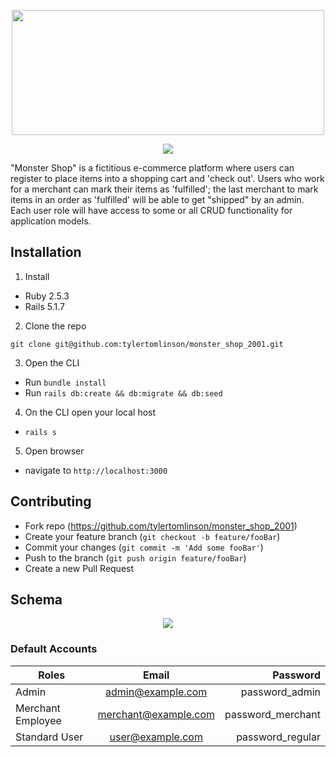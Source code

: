 <p align="center">
  <img width="500" height="200" src="https://media-exp1.licdn.com/dms/image/C4D1BAQHZ3m-yGm8cvA/company-background_10000/0?e=2159024400&v=beta&t=4R94SSaU7ug1AXLuYJzmSsqKUUdseWG-BlfpnZiwnKI">
</p>

<p align="center">
  <a href="https://codeclimate.com/github/tylertomlinson/monster_shop_2001/maintainability"><img src="https://api.codeclimate.com/v1/badges/8202f4f70c28f421c71d/maintainability" /></a>
</p>

"Monster Shop" is a fictitious e-commerce platform where users can register to place items into a shopping cart and 'check out'. Users who work for a merchant can mark their items as 'fulfilled'; the last merchant to mark items in an order as 'fulfilled' will be able to get "shipped" by an admin. Each user role will have access to some or all CRUD functionality for application models.

## Installation

1. Install 
- Ruby 2.5.3
- Rails 5.1.7

2. Clone the repo
```
git clone git@github.com:tylertomlinson/monster_shop_2001.git
```
3. Open the CLI 
  - Run ```bundle install``` 
  - Run ```rails db:create && db:migrate && db:seed```
  
4. On the CLI open your local host 
  - ```rails s```
  
5. Open browser 
  - navigate to ```http://localhost:3000```


## Contributing
- Fork repo (https://github.com/tylertomlinson/monster_shop_2001)
- Create your feature branch (`git checkout -b feature/fooBar`)
- Commit your changes (`git commit -m 'Add some fooBar'`)
- Push to the branch (`git push origin feature/fooBar`)
- Create a new Pull Request


## Schema

 <p align="center">
 <img src="https://i.imgur.com/OTr7BnY.png">
</p>
 
 
### Default Accounts 

| Roles         | Email         | Password  |
| ------------- |:-------------:| -----:|
| Admin         | admin@example.com | password_admin  |
| Merchant Employee | merchant@example.com     | password_merchant |
| Standard User | user@example.com     | password_regular |




